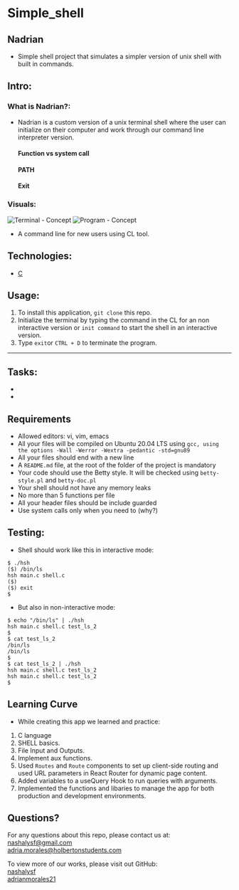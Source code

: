 # Simple_shell
## Nadrian
*  Simple shell project that simulates a simpler version of unix shell with built in commands.
  
  ## **Intro**: 
### **What is Nadrian?**: 
* Nadrian is a custom version of a unix terminal shell where the user can initialize on their computer and work through our command line interpreter version.
	#### Function vs system call
  #### PATH
  #### Exit

### **Visuals**: 

![Terminal - Concept](./client/src/images/png/logo-black.png)
![Program - Concept](./client/src/images/png/logo-white.png)
- A command line for new users using CL tool.

## Technologies:
- [C](https://www.w3schools.com/c/c_intro.php)

## Usage:
1. To install this application, `git clone` this repo.
2. Initialize the terminal by typing the command in the CL for an non interactive version or `init command` to start the shell in an interactive version.
3. Type `exit`or `CTRL + D` to terminate the program.
_____________________________________________________________________________________________
## Tasks:
*
*
## Requirements
* Allowed editors: vi, vim, emacs
* All your files will be compiled on Ubuntu 20.04 LTS using `gcc, using the options -Wall -Werror -Wextra -pedantic -std=gnu89`
* All your files should end with a new line
* A `README.md` file, at the root of the folder of the project is mandatory
* Your code should use the Betty style. It will be checked using `betty-style.pl` and `betty-doc.pl`
* Your shell should not have any memory leaks
* No more than 5 functions per file
* All your header files should be include guarded
* Use system calls only when you need to (why?)

## Testing:
* Shell should work like this in interactive mode:
```
$ ./hsh
($) /bin/ls
hsh main.c shell.c
($)
($) exit
$
```
* But also in non-interactive mode:
```
$ echo "/bin/ls" | ./hsh
hsh main.c shell.c test_ls_2
$
$ cat test_ls_2
/bin/ls
/bin/ls
$
$ cat test_ls_2 | ./hsh
hsh main.c shell.c test_ls_2
hsh main.c shell.c test_ls_2
$
```

## Learning Curve
* While creating this app we learned and practice:
1. C language
2. SHELL basics.
3. File Input and Outputs.
4. Implement aux functions.
5. Used `Routes` and `Route` components to set up client-side routing and used URL parameters in React Router for dynamic page content.
6. Added variables to a useQuery Hook to run queries with arguments. 
7. Implemented the functions and libaries to manage the app for both production and development environments.

## Questions?
For any questions about this repo, please contact us at: </br>
[nashalysf@gmail.com](mailto:nashalysf@gmail.com) </br>
[adria.morales@holbertonstudents.com](mailto:adria.morales@holbertonstudents.com)

To view more of our works, please visit out GitHub: </br> 
[nashalysf](https://github.com/nashalysf) </br>
[adrianmorales21](https://github.com/Adrianmorales21)
